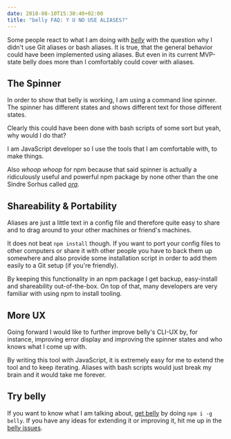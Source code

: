 ```yaml
---
date: 2018-08-10T15:30:40+02:00
title: "belly FAQ: Y U NO USE ALIASES?"
---
```


Some people react to what I am doing with [*belly*](https://github.com/kahlil/belly) with the question why I didn't use Git aliases or bash aliases.
It is true, that the general behavior could have been implemented using aliases. But even in its current MVP-state belly does more than I comfortably could cover with aliases.

## The Spinner
In order to show that belly is working, I am using a command line spinner. The spinner has different states and shows different text for those different states. 

Clearly this could have been done with bash scripts of some sort but yeah, why would I do that?

I am JavaScript developer so I use the tools that I am comfortable with, to make things. 

Also *whoop whoop* for npm because that said spinner is actually a ridiculously useful and powerful npm package by none other than the one Sindre Sorhus called [*ora*](https://github.com/sindresorhus/ora).

## Shareability & Portability 
Aliases are just a little text in a config file and therefore quite easy to share and to drag around to your other machines or friend's machines. 

It does not beat `npm install` though. If you want to port your config files to other computers or share it with other people you have to back them up somewhere and also provide some installation script in order to add them easily to a Git setup (if you're friendly).  

By keeping this functionality in an npm package I get backup, easy-install and shareability out-of-the-box. On top of that, many developers are very familiar with using npm to install tooling.

## More UX
Going forward I would like to further improve belly's CLI-UX by, for instance, improving error display and improving the spinner states and who knows what I come up with. 

By writing this tool with JavaScript, it is extremely easy for me to extend the tool and to keep iterating. Aliases with bash scripts would just break my brain and it would take me forever.

## Try belly
If you want to know what I am talking about, [get belly](https://github.com/sindresorhus/ora) by doing `npm i -g belly`. 
If you have any ideas for extending it or improving it, hit me up in the [belly issues](https://github.com/kahlil/belly/issues?q=is%3Aissue+is%3Aopen+sort%3Aupdated-desc).





